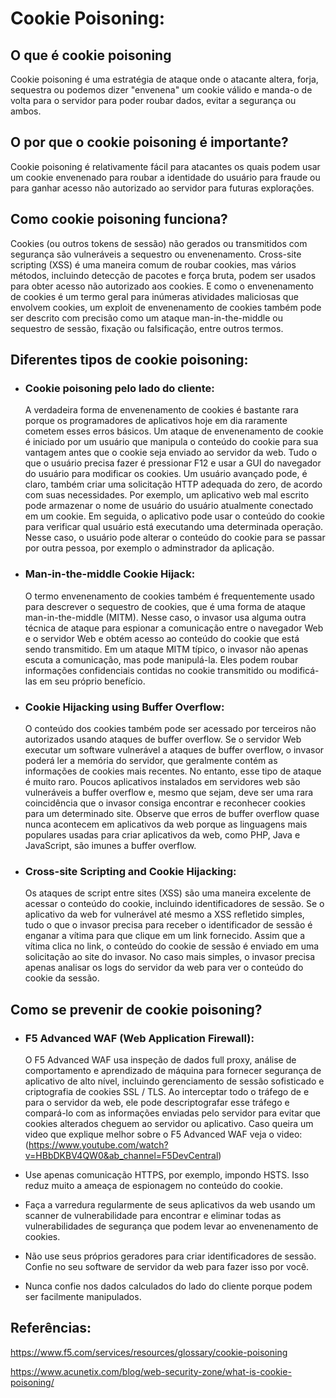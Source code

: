 # Cookie Poisoning:

## O que é cookie poisoning
Cookie poisoning é uma estratégia de ataque onde o atacante altera, forja, sequestra ou podemos dizer "envenena" um cookie válido e manda-o de volta para o servidor para poder roubar dados, evitar a segurança ou ambos.

## O por que o cookie poisoning é importante?
Cookie poisoning é relativamente fácil para atacantes os quais podem usar um cookie envenenado para roubar a identidade do usuário para fraude ou para ganhar acesso não autorizado ao servidor para futuras explorações.

## Como cookie poisoning funciona?
Cookies (ou outros tokens de sessão) não gerados ou transmitidos com segurança são vulneráveis a sequestro ou envenenamento. Cross-site scripting (XSS) é uma maneira comum de roubar cookies, mas vários métodos, incluindo detecção de pacotes e força bruta, podem ser usados para obter acesso não autorizado aos cookies. E como o envenenamento de cookies é um termo geral para inúmeras atividades maliciosas que envolvem cookies, um exploit de envenenamento de cookies também pode ser descrito com precisão como um ataque man-in-the-middle ou sequestro de sessão, fixação ou falsificação, entre outros termos.

## Diferentes tipos de cookie poisoning:
* ### Cookie poisoning pelo lado do cliente:
    A verdadeira forma de envenenamento de cookies é bastante rara porque os programadores de aplicativos hoje em dia raramente cometem esses erros básicos. Um ataque de envenenamento de cookie é iniciado por um usuário que manipula o conteúdo do cookie para sua vantagem antes que o cookie seja enviado ao servidor da web. Tudo o que o usuário precisa fazer é pressionar F12 e usar a GUI do navegador do usuário para modificar os cookies. Um usuário avançado pode, é claro, também criar uma solicitação HTTP adequada do zero, de acordo com suas necessidades.
    Por exemplo, um aplicativo web mal escrito pode armazenar o nome de usuário do usuário atualmente conectado em um cookie. Em seguida, o aplicativo pode usar o conteúdo do cookie para verificar qual usuário está executando uma determinada operação. Nesse caso, o usuário pode alterar o conteúdo do cookie para se passar por outra pessoa, por exemplo o adminstrador da aplicação.
* ### Man-in-the-middle Cookie Hijack:
    O termo envenenamento de cookies também é frequentemente usado para descrever o sequestro de cookies, que é uma forma de ataque man-in-the-middle (MITM). Nesse caso, o invasor usa alguma outra técnica de ataque para espionar a comunicação entre o navegador Web e o servidor Web e obtém acesso ao conteúdo do cookie que está sendo transmitido.
    Em um ataque MITM típico, o invasor não apenas escuta a comunicação, mas pode manipulá-la. Eles podem roubar informações confidenciais contidas no cookie transmitido ou modificá-las em seu próprio benefício.
* ### Cookie Hijacking using Buffer Overflow:
    O conteúdo dos cookies também pode ser acessado por terceiros não autorizados usando ataques de buffer overflow. Se o servidor Web executar um software vulnerável a ataques de buffer overflow, o invasor poderá ler a memória do servidor, que geralmente contém as informações de cookies mais recentes.
    No entanto, esse tipo de ataque é muito raro. Poucos aplicativos instalados em servidores web são vulneráveis a buffer overflow e, mesmo que sejam, deve ser uma rara coincidência que o invasor consiga encontrar e reconhecer cookies para um determinado site. Observe que erros de buffer overflow quase nunca acontecem em aplicativos da web porque as linguagens mais populares usadas para criar aplicativos da web, como PHP, Java e JavaScript, são imunes a buffer overflow.
* ### Cross-site Scripting and Cookie Hijacking:
    Os ataques de script entre sites (XSS) são uma maneira excelente de acessar o conteúdo do cookie, incluindo identificadores de sessão. Se o aplicativo da web for vulnerável até mesmo a XSS refletido simples, tudo o que o invasor precisa para receber o identificador de sessão é enganar a vítima para que clique em um link fornecido.
    Assim que a vítima clica no link, o conteúdo do cookie de sessão é enviado em uma solicitação ao site do invasor. No caso mais simples, o invasor precisa apenas analisar os logs do servidor da web para ver o conteúdo do cookie da sessão.

## Como se prevenir de cookie poisoning?
* ### F5 Advanced WAF (Web Application Firewall):
    O F5 Advanced WAF usa inspeção de dados full proxy, análise de comportamento e aprendizado de máquina para fornecer segurança de aplicativo de alto nível, incluindo gerenciamento de sessão sofisticado e criptografia de cookies SSL / TLS. Ao interceptar todo o tráfego de e para o servidor da web, ele pode descriptografar esse tráfego e compará-lo com as informações enviadas pelo servidor para evitar que cookies alterados cheguem ao servidor ou aplicativo.
    Caso queira um video que explique melhor sobre o F5 Advanced WAF veja o video: (https://www.youtube.com/watch?v=HBbDKBV4QW0&ab_channel=F5DevCentral)
    
* Use apenas comunicação HTTPS, por exemplo, impondo HSTS. Isso reduz muito a ameaça de espionagem no conteúdo do cookie.
    
* Faça a varredura regularmente de seus aplicativos da web usando um scanner de vulnerabilidade para encontrar e eliminar todas as vulnerabilidades de segurança que podem levar ao envenenamento de cookies.
    
* Não use seus próprios geradores para criar identificadores de sessão. Confie no seu software de servidor da web para fazer isso por você.
    
* Nunca confie nos dados calculados do lado do cliente porque podem ser facilmente manipulados.
    
## Referências:
https://www.f5.com/services/resources/glossary/cookie-poisoning

https://www.acunetix.com/blog/web-security-zone/what-is-cookie-poisoning/
